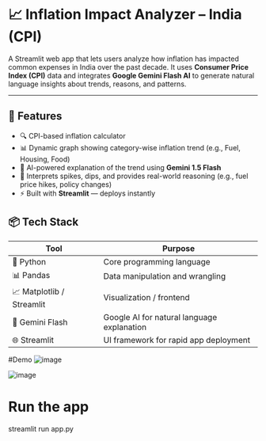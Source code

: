 # 📈 Inflation Impact Analyzer – India (CPI)

A Streamlit web app that lets users analyze how inflation has impacted common expenses in India over the past decade. It uses **Consumer Price Index (CPI)** data and integrates **Google Gemini Flash AI** to generate natural language insights about trends, reasons, and patterns.

---

## 🚀 Features

- 🔍 CPI-based inflation calculator
- 📊 Dynamic graph showing category-wise inflation trend (e.g., Fuel, Housing, Food)
- 💬 AI-powered explanation of the trend using **Gemini 1.5 Flash**
- 🧠 Interprets spikes, dips, and provides real-world reasoning (e.g., fuel price hikes, policy changes)
- ⚡ Built with **Streamlit** — deploys instantly

  
## 📦 Tech Stack

| Tool         | Purpose                                |
|--------------|-----------------------------------------|
| 🐍 Python     | Core programming language               |
| 📊 Pandas     | Data manipulation and wrangling         |
| 📈 Matplotlib / Streamlit | Visualization / frontend    |
| 🤖 Gemini Flash | Google AI for natural language explanation |
| 🌐 Streamlit | UI framework for rapid app deployment    |


#Demo
![image](https://github.com/user-attachments/assets/a93b4bb3-3356-496e-bbeb-df33b706070a)

![image](https://github.com/user-attachments/assets/1088c9e0-c418-402e-b801-2a5b72b60e4d)


# Run the app
streamlit run app.py

